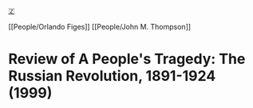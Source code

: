 [🇿](zotero://select/library/items/K66ZL8BD)

[[People/Orlando Figes]] [[People/John M. Thompson]] 
# Review of A People's Tragedy: The Russian Revolution, 1891-1924 (1999)

